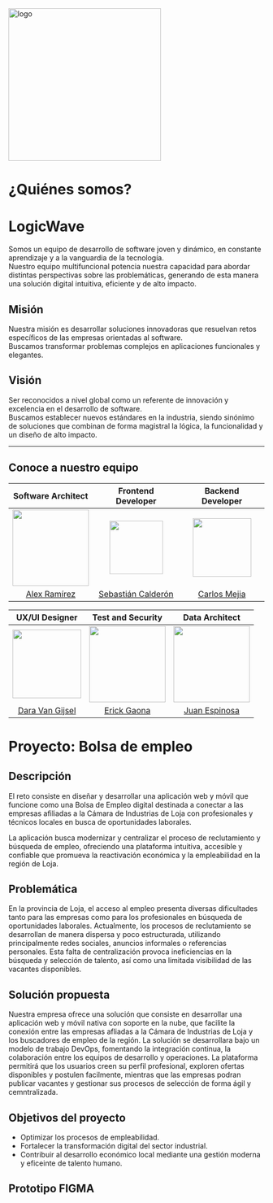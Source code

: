 <img width="300" height="300" alt="logo" src="https://github.com/user-attachments/assets/5bda0172-4a90-48cc-8eb6-0cd4c63ef08b" />

# **¿Quiénes somos?**

# **LogicWave**

Somos un equipo de desarrollo de software joven y dinámico, en constante aprendizaje y a la vanguardia de la tecnología.  
Nuestro equipo multifuncional potencia nuestra capacidad para abordar distintas perspectivas sobre las problemáticas, generando de esta manera una solución digital intuitiva, eficiente y de alto impacto.  

## **Misión**
Nuestra misión es desarrollar soluciones innovadoras que resuelvan retos específicos de las empresas orientadas al software.  
Buscamos transformar problemas complejos en aplicaciones funcionales y elegantes.  

## **Visión**
Ser reconocidos a nivel global como un referente de innovación y excelencia en el desarrollo de software.  
Buscamos establecer nuevos estándares en la industria, siendo sinónimo de soluciones que combinan de forma magistral la lógica, la funcionalidad y un diseño de alto impacto.  

---

## **Conoce a nuestro equipo**

| Software Architect | Frontend Developer | Backend Developer |
|:---:|:---:|:---:|
| <img src="https://github.com/user-attachments/assets/b3371101-ce8b-4489-b87b-2d16157cd30a" width="150"> | <img src="https://github.com/user-attachments/assets/bf1f82ed-4b7e-4ea3-ab2d-fb2b95a2a8e8" width="105"> | <img src="https://github.com/user-attachments/assets/9b9625ad-382d-499c-98de-5e0caf2f0b03" width="115"> |
| [Alex Ramírez](https://github.com/ALISrj) | [Sebastián Calderón](https://github.com/cbhas) | [Carlos Mejia](https://github.com/cdm18) |

| UX/UI Designer | Test and Security | Data Architect |
|:---:|:---:|:---:|
| <img src="https://github.com/user-attachments/assets/0c15fd69-3fa7-4b35-b4c2-3cb212e6ad4b" width="135"> | <img src="https://github.com/user-attachments/assets/a6978ca3-3a7a-4e30-9359-540a532395b4" width="150"> | <img src="https://github.com/user-attachments/assets/c5ddc7d0-6334-4463-9ba9-7479d652c573" width="150"> |
| [Dara Van Gijsel](https://github.com/daravan1) | [Erick Gaona](https://github.com/ErickGaona) | [Juan Espinosa](https://github.com/juan975) |

# **Proyecto: Bolsa de empleo**
## Descripción
El reto consiste en diseñar y desarrollar una aplicación web y móvil que funcione como una Bolsa de Empleo digital destinada a conectar a las empresas afiliadas a la Cámara de Industrias de Loja con profesionales y técnicos locales en busca de oportunidades laborales.

La aplicación busca modernizar y centralizar el proceso de reclutamiento y búsqueda de empleo, ofreciendo una plataforma intuitiva, accesible y confiable que promueva la reactivación económica y la empleabilidad en la región de Loja.

## Problemática
En la provincia de Loja, el acceso al empleo presenta diversas dificultades tanto para las empresas como para los profesionales en búsqueda de oportunidades laborales. Actualmente, los procesos de reclutamiento se desarrollan de manera dispersa y poco estructurada, utilizando principalmente redes sociales, anuncios informales o referencias personales. Esta falta de centralización provoca ineficiencias en la búsqueda y selección de talento, así como una limitada visibilidad de las vacantes disponibles.

## Solución propuesta
Nuestra empresa ofrece una solución que consiste en desarrollar una aplicación web y móvil nativa con soporte en la nube, que facilite la conexión entre las empresas afliadas a la Cámara de Industrias de Loja y los buscadores de empleo de la región. La solución se desarrollara bajo un modelo de trabajo DevOps, fomentando la integración continua, la colaboración entre los equipos de desarrollo y operaciones. La plataforma permitirá que los usuarios creen su perfil profesional, exploren ofertas disponibles y postulen facilmente, mientras que las empresas podran publicar vacantes y gestionar sus procesos de selección de forma ágil y cemntralizada.

## Objetivos del proyecto
- Optimizar los procesos de empleabilidad.
- Fortalecer la transformación digital del sector industrial.
- Contribuir al desarrollo económico local mediante una gestión moderna y eficeinte de talento humano.

## Prototipo FIGMA
